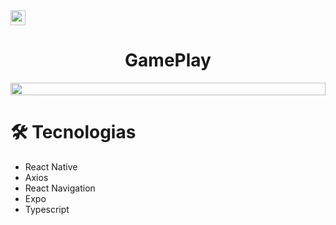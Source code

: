 <img style="width: 24" align="center" src="https://github.com/vitor-scheffer/gameplay/assets/103120313/d09c956e-740d-466f-b543-c0280978d5e3" />
<h1 align="center">GamePlay</h1>

<div style="display: flex">
  <img style="width: 100%" src="https://github.com/vitor-scheffer/gameplay/assets/103120313/483cfbd3-8281-496a-9832-170707c6ca90" />
</div>

# 🛠️ Tecnologias

<ul>
  <li>React Native</li>
  <li>Axios</li>
  <li>React Navigation</li>
  <li>Expo</li>
  <li>Typescript</li>
</ul>


